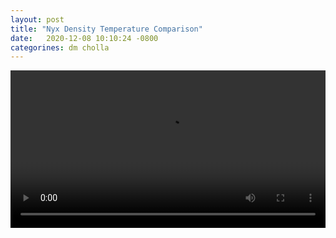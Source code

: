 ```yaml
---
layout: post
title: "Nyx Density Temperature Comparison"
date:   2020-12-08 10:10:24 -0800
categorines: dm cholla
---
```



<div style="text-align: center">
<video src="{{ site.url }}assets/videos/phase_diagram_nyx_cholla.mp4" width="100%"  height="auto" controls preload> </video>
</div>
